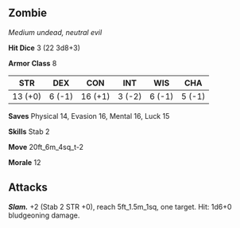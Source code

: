## Zombie

*Medium undead, neutral evil*

**Hit Dice** 3 (22 3d8+3)

**Armor Class** 8

| STR     | DEX     | CON     | INT     | WIS     | CHA     |
|---------|---------|---------|---------|---------|---------|
| 13 (+0) |  6 (-1) | 16 (+1) |  3 (-2) |  6 (-1) |  5 (-1) |

**Saves** Physical 14, Evasion 16, Mental 16, Luck 15

**Skills** Stab 2

**Move** 20ft_6m_4sq_t-2

**Morale** 12

## Attacks

***Slam.*** +2 (Stab 2 STR +0), reach 5ft_1.5m_1sq, one target. Hit: 1d6+0 bludgeoning damage.

